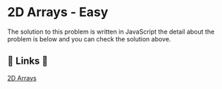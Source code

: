 # 2D Arrays - Easy

The solution to this problem is written in JavaScript the detail about the problem is below and you can check the solution above.

## 🔗 Links 🔗

[2D Arrays](https://www.hackerrank.com/challenges/30-2d-arrays/problem)

